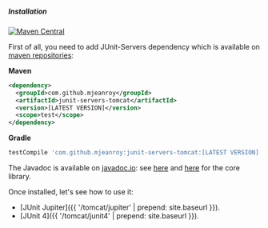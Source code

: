 ##### Installation

[![Maven Central](https://maven-badges.herokuapp.com/maven-central/com.github.mjeanroy/junit-servers/badge.svg)](https://maven-badges.herokuapp.com/maven-central/com.github.mjeanroy/junit-servers)

First of all, you need to add JUnit-Servers dependency which is available on [maven repositories](http://search.maven.org/#search%7Cga%7C1%7Ca%3A%22junit-servers-tomcat%22):

**Maven**

```xml
<dependency>
  <groupId>com.github.mjeanroy</groupId>
  <artifactId>junit-servers-tomcat</artifactId>
  <version>[LATEST VERSION]</version>
  <scope>test</scope>
</dependency>
```

**Gradle**

```groovy
testCompile 'com.github.mjeanroy:junit-servers-tomcat:[LATEST VERSION]'
```

The Javadoc is available on [javadoc.io](https://javadoc.io/): see [here](https://javadoc.io/doc/com.github.mjeanroy/junit-servers-tomcat) and [here](https://javadoc.io/doc/com.github.mjeanroy/junit-servers-core) for the core library.

Once installed, let's see how to use it:
- [JUnit Jupiter]({{ '/tomcat/jupiter' | prepend: site.baseurl }}).
- [JUnit 4]({{ '/tomcat/junit4' | prepend: site.baseurl }}).
